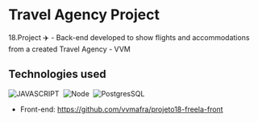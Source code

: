 # Travel Agency Project

18.Project ✈️ - Back-end developed to show flights and accommodations from a created Travel Agency - VVM

## Technologies used
![JAVASCRIPT](https://img.shields.io/badge/JavaScript-F7DF1E?style=for-the-badge&logo=javascript&logoColor=black)&nbsp;
![Node](https://img.shields.io/badge/Node.js-43853D?style=for-the-badge&logo=node.js&logoColor=black)&nbsp;
![PostgresSQL](https://img.shields.io/badge/PostgreSQL-316192?style=for-the-badge&logo=postgresql&logoColor=white)&nbsp;
- Front-end: https://github.com/vvmafra/projeto18-freela-front
